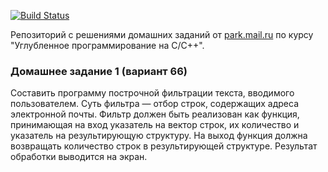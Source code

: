 [![Build Status](https://travis-ci.org/KoroLion/deep_c_dev_course.svg?branch=homework%2Ffirst)](https://travis-ci.org/KoroLion/deep_c_dev_course)

Репозиторий с решениями домашних заданий от [park.mail.ru]() по курсу "Углубленное программирование на C/C++".

### Домашнее задание 1 (вариант 66)

Составить программу построчной фильтрации текста, вводимого пользователем. Суть фильтра — отбор строк, содержащих адреса электронной почты. Фильтр должен быть реализован как функция, принимающая на вход указатель на вектор строк, их количество и указатель на результирующую структуру. На выход функция должна возвращать количество строк в результирующей структуре. Результат обработки выводится на экран.